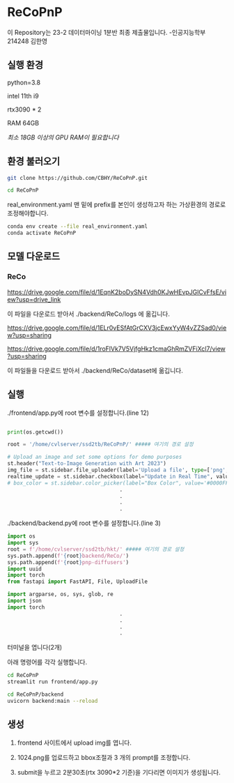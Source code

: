 # ReCoPnP

이 Repository는 23-2 데이터마이닝 1분반 최종 제출물입니다. -인공지능학부 214248 김한영

##  실행 환경

python=3.8

intel 11th i9

rtx3090 * 2

RAM 64GB

*최소 18GB 이상의 GPU RAM이 필요합니다*



## 환경 불러오기 

```bash
git clone https://github.com/CBHY/ReCoPnP.git

cd ReCoPnP 
```

real_environment.yaml 맨 밑에 prefix를 본인이 생성하고자 하는 가상환경의 경로로 조정해야합니다.



```bash
conda env create --file real_environment.yaml
conda activate ReCoPnP
```



## 모델 다운로드 

### ReCo  ###

https://drive.google.com/file/d/1EqnK2boDySN4Vdh0KJwHEvpJGlCvFfsE/view?usp=drive_link

이 파일을 다운로드 받아서 ./backend/ReCo/logs 에 옮깁니다.



https://drive.google.com/file/d/1ELr0vESfAtGrCXV3jcEwxYyW4vZZSad0/view?usp=sharing

https://drive.google.com/file/d/1roFlVk7V5VjfgHkz1cmaGhRmZVFiXcl7/view?usp=sharing

이 파일들을 다운로드 받아서 ./backend/ReCo/dataset에 옮깁니다.





## 실행

./frontend/app.py에 root 변수를 설정합니다.(line 12)

```python

print(os.getcwd())

root = '/home/cvlserver/ssd2tb/ReCoPnP/' ##### 여기의 경로 설정

# Upload an image and set some options for demo purposes
st.header("Text-to-Image Generation with Art 2023")
img_file = st.sidebar.file_uploader(label='Upload a file', type=['png', 'jpg'])
realtime_update = st.sidebar.checkbox(label="Update in Real Time", value=True)
# box_color = st.sidebar.color_picker(label="Box Color", value='#0000FF')
									.
									.
									.
									.

```





./backend/backend.py에 root 변수를 설정합니다.(line 3)

```python
import os
import sys
root = f'/home/cvlserver/ssd2tb/hkt/' ##### 여기의 경로 설정
sys.path.append(f'{root}backend/ReCo/')
sys.path.append(f'{root}pnp-diffusers')
import uuid
import torch
from fastapi import FastAPI, File, UploadFile

import argparse, os, sys, glob, re
import json
import torch
									.
									.
									.
									.
```



터미널을 엽니다(2개)

아래 명령어를 각각 실행합니다.

```bash
cd ReCoPnP
streamlit run frontend/app.py
```



```bash
cd ReCoPnP/backend
uvicorn backend:main --reload
```



##  생성 ##

1. frontend 사이트에서 upload img를 엽니다.

2. 1024.png를 업로드하고 bbox조절과 3 개의 prompt를 조정합니다.
3. submit을 누르고 2분30초(rtx 3090*2 기준)을 기다리면 이미지가 생성됩니다.